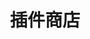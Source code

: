 ---
home: true
title: 插件商店
portfolio: false
icon: plug
content: doc
heroFullScreen: true

bgImage: https://theme-hope-assets.vuejs.press/bg/2-light.svg
bgImageDark: https://theme-hope-assets.vuejs.press/bg/2-dark.svg
bgImageStyle:
    background-attachment: fixed
heroText: 插件商店
tagline: 安装由官方/第三方开发的扩展来提高SRA的可用性与美观性

highlights:
    - header: 插件列表
      bgImage: https://theme-hope-assets.vuejs.press/bg/4-light.svg
      bgImageDark: https://theme-hope-assets.vuejs.press/bg/4-dark.svg
      bgImageStyle:
        background-attachment: fixed
      features:
        - title: 错误分析器
          details: 分析错误并给出解决方案。<br>作者：EveGlowLuna<br>版本：0.2.0 alpha
          link: https://github.com
        - title: 资源收集助手
          details: 自动规划最优资源收集路线。<br>作者：Shasnow<br>版本：0.1
          link: https://github.com
---